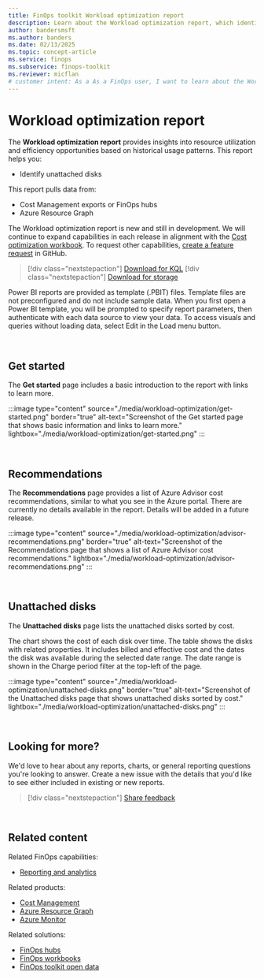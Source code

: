 ```yaml
---
title: FinOps toolkit Workload optimization report
description: Learn about the Workload optimization report, which identifies opportunities for rightsizing and removing unused resources to enhance efficiency.
author: bandersmsft
ms.author: banders
ms.date: 02/13/2025
ms.topic: concept-article
ms.service: finops
ms.subservice: finops-toolkit
ms.reviewer: micflan
# customer intent: As a As a FinOps user, I want to learn about the Workload optimization report so that I can identify and eliminate inefficiencies in my cloud resource usage.
---
```


<!-- cSpell:ignore nextstepaction -->
<!-- markdownlint-disable-next-line MD025 -->
# Workload optimization report

The **Workload optimization report** provides insights into resource utilization and efficiency opportunities based on historical usage patterns. This report helps you:

- Identify unattached disks

This report pulls data from:

- Cost Management exports or FinOps hubs
- Azure Resource Graph

The Workload optimization report is new and still in development. We will continue to expand capabilities in each release in alignment with the [Cost optimization workbook](../workbooks/optimization.md). To request other capabilities, [create a feature request](https://aka.ms/ftk/ideas) in GitHub.

> [!div class="nextstepaction"]
> [Download for KQL](https://github.com/microsoft/finops-toolkit/releases/latest/download/PowerBI-kql.zip)
> [!div class="nextstepaction"]
> [Download for storage](https://github.com/microsoft/finops-toolkit/releases/latest/download/PowerBI-storage.zip)

Power BI reports are provided as template (.PBIT) files. Template files are not preconfigured and do not include sample data. When you first open a Power BI template, you will be prompted to specify report parameters, then authenticate with each data source to view your data. To access visuals and queries without loading data, select Edit in the Load menu button.

<br>

## Get started

The **Get started** page includes a basic introduction to the report with links to learn more.

:::image type="content" source="./media/workload-optimization/get-started.png" border="true" alt-text="Screenshot of the Get started page that shows basic information and links to learn more." lightbox="./media/workload-optimization/get-started.png" :::

<br>

## Recommendations

The **Recommendations** page provides a list of Azure Advisor cost recommendations, similar to what you see in the Azure portal. There are currently no details available in the report. Details will be added in a future release.

:::image type="content" source="./media/workload-optimization/advisor-recommendations.png" border="true" alt-text="Screenshot of the Recommendations page that shows a list of Azure Advisor cost recommendations." lightbox="./media/workload-optimization/advisor-recommendations.png" :::

<br>

## Unattached disks

The **Unattached disks** page lists the unattached disks sorted by cost.

The chart shows the cost of each disk over time. The table shows the disks with related properties. It includes billed and effective cost and the dates the disk was available during the selected date range. The date range is shown in the Charge period filter at the top-left of the page.

:::image type="content" source="./media/workload-optimization/unattached-disks.png" border="true" alt-text="Screenshot of the Unattached disks page that shows unattached disks sorted by cost." lightbox="./media/workload-optimization/unattached-disks.png" :::

<br>

<!-- TODO: Uncomment when files are added
## See also

- [Common terms](../../_resources/terms.md)
- [Data dictionary](../../_resources/data-dictionary.md)

<br>
-->

## Looking for more?

We'd love to hear about any reports, charts, or general reporting questions you're looking to answer. Create a new issue with the details that you'd like to see either included in existing or new reports.

> [!div class="nextstepaction"]
> [Share feedback](https://aka.ms/ftk/ideas)

<br>

## Related content

Related FinOps capabilities:

- [Reporting and analytics](../../framework/understand/reporting.md)

Related products:

- [Cost Management](/azure/cost-management-billing/costs/)
- [Azure Resource Graph](/azure/governance/resource-graph/)
- [Azure Monitor](/azure/azure-monitor/)

Related solutions:

- [FinOps hubs](../hubs/finops-hubs-overview.md)
- [FinOps workbooks](../workbooks/finops-workbooks-overview.md)
- [FinOps toolkit open data](../open-data.md)

<br>
